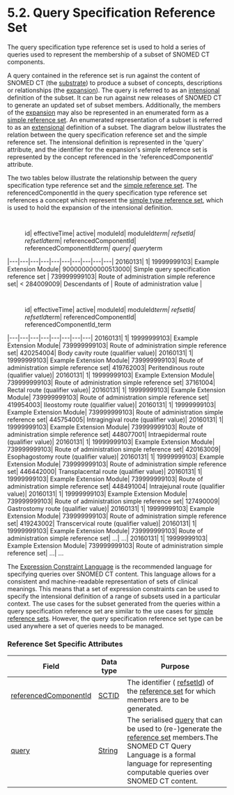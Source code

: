 # 5.2. Query Specification Reference Set

The query specification type reference set is used to hold a series of queries used to represent the membership of a subset of SNOMED CT components.

A query contained in the reference set is run against the content of SNOMED CT (the [substrate](https://confluence.ihtsdotools.org/display/DOCGLOSS/substrate)) to produce a subset of concepts, descriptions or relationships (the [expansion](https://github.com/IHTSDO/snomedct-refset-guide/blob/main/5%20reference-set-types/attachments/35985785/35985790/README.md)). The query is referred to as an [intensional](https://github.com/IHTSDO/snomedct-refset-guide/blob/main/5%20reference-set-types/2.1.1.-Subset-Definitions_35985785.html) definition of the subset. It can be run against new releases of SNOMED CT to generate an updated set of subset members. Additionally, the members of the [expansion](https://confluence.ihtsdotools.org/display/DOCGLOSS/expansion) may also be represented in an enumerated form as a [simple reference set](https://github.com/IHTSDO/snomedct-refset-guide/blob/main/5%20reference-set-types/5.1-Simple-Reference-Set_35985677.html). An enumerated representation of a subset is referred to as an [extensional](https://github.com/IHTSDO/snomedct-refset-guide/blob/main/5%20reference-set-types/2.1.1.-Subset-Definitions_35985785.html) definition of a subset. The diagram below illustrates the relation between the query specification reference set and the simple reference set. The intensional definition is represented in the 'query' attribute, and the identifier for the expansion's simple reference set is represented by the concept referenced in the 'referencedComponentId' attribute.

The two tables below illustrate the relationship between the query specification type reference set and the [simple reference set](https://github.com/IHTSDO/snomedct-refset-guide/blob/main/5%20reference-set-types/5.1-Simple-Reference-Set_35985677.html). The referencedComponentId in the query specification type reference set references a concept which represent the [simple type reference set](https://github.com/IHTSDO/snomedct-refset-guide/blob/main/5%20reference-set-types/5.1-Simple-Reference-Set_35985677.html), which is used to hold the expansion of the intensional definition.

<figure><img src="https://github.com/IHTSDO/snomedct-refset-guide/blob/main/5%20reference-set-types/plugins/servlet/confluence/placeholder/unknown-macro" alt=""><figcaption></figcaption></figure>

<figure><img src="https://github.com/IHTSDO/snomedct-refset-guide/blob/main/5%20reference-set-types/plugins/servlet/confluence/placeholder/unknown-macro" alt=""><figcaption><p>id| effectiveTime| active| moduleId| moduleId<em>term| refsetId| refsetId</em>term| referencedComponentId| referencedComponentId<em>term| query| query</em>term</p></figcaption></figure>

\|---|---|---|---|---|---|---|---|---|---| 20160131| 1| 19999999103| Example Extension Module| 900000000000513000| Simple query specification reference set | 739999999103| Route of administration simple reference set| < 284009009| Descendants of | Route of administration value |

<figure><img src="https://github.com/IHTSDO/snomedct-refset-guide/blob/main/5%20reference-set-types/plugins/servlet/confluence/placeholder/unknown-macro" alt=""><figcaption></figcaption></figure>

<figure><img src="https://github.com/IHTSDO/snomedct-refset-guide/blob/main/5%20reference-set-types/plugins/servlet/confluence/placeholder/unknown-macro" alt=""><figcaption><p>id| effectiveTime| active| moduleId| moduleId<em>term| refsetId| refsetId</em>term| referencedComponentId| referencedComponentId_term</p></figcaption></figure>

\|---|---|---|---|---|---|---|---| 20160131| 1| 19999999103| Example Extension Module| 739999999103| Route of administration simple reference set| 420254004| Body cavity route (qualifier value)| 20160131| 1| 19999999103| Example Extension Module| 739999999103| Route of administration simple reference set| 419762003| Peritendinous route (qualifier value)| 20160131| 1| 19999999103| Example Extension Module| 739999999103| Route of administration simple reference set| 37161004| Rectal route (qualifier value)| 20160131| 1| 19999999103| Example Extension Module| 739999999103| Route of administration simple reference set| 419954003| Ileostomy route (qualifier value)| 20160131| 1| 19999999103| Example Extension Module| 739999999103| Route of administration simple reference set| 445754005| Intragingival route (qualifier value)| 20160131| 1| 19999999103| Example Extension Module| 739999999103| Route of administration simple reference set| 448077001| Intraepidermal route (qualifier value)| 20160131| 1| 19999999103| Example Extension Module| 739999999103| Route of administration simple reference set| 420163009| Esophagostomy route (qualifier value)| 20160131| 1| 19999999103| Example Extension Module| 739999999103| Route of administration simple reference set| 446442000| Transplacental route (qualifier value)| 20160131| 1| 19999999103| Example Extension Module| 739999999103| Route of administration simple reference set| 448491004| Intrajejunal route (qualifier value)| 20160131| 1| 19999999103| Example Extension Module| 739999999103| Route of administration simple reference set| 127490009| Gastrostomy route (qualifier value)| 20160131| 1| 19999999103| Example Extension Module| 739999999103| Route of administration simple reference set| 419243002| Transcervical route (qualifier value)| 20160131| 1| 19999999103| Example Extension Module| 739999999103| Route of administration simple reference set| ...| ...| 20160131| 1| 19999999103| Example Extension Module| 739999999103| Route of administration simple reference set| ...| ...

The [Expression Constraint Language](https://confluence.ihtsdotools.org/display/DOCECL/Expression+Constraint+Language+-+Specification+and+Guide) is the recommended language for specifying queries over SNOMED CT content. This language allows for a consistent and machine-readable representation of sets of clinical meanings. This means that a set of expression constraints can be used to specify the intensional definition of a range of subsets used in a particular context. The use cases for the subset generated from the queries within a query specification reference set are similar to the use cases for [simple reference sets](https://github.com/IHTSDO/snomedct-refset-guide/blob/main/5%20reference-set-types/5.1-Simple-Reference-Set_35985677.html). However, the query specification reference set type can be used anywhere a set of queries needs to be managed.

### Reference Set Specific Attributes

| Field                                                                                                         | Data type                                                                           | Purpose                                                                                                                                                                                                                                                                                                                                     |
| ------------------------------------------------------------------------------------------------------------- | ----------------------------------------------------------------------------------- | ------------------------------------------------------------------------------------------------------------------------------------------------------------------------------------------------------------------------------------------------------------------------------------------------------------------------------------------- |
| [referencedComponentId](https://confluence.ihtsdotools.org/display/DOCRELFMT/referencedComponentId+\(field\)) | [SCTID](https://confluence.ihtsdotools.org/display/DOCRELFMT/6.1+SCTID+Data+Type)   | The identifier ( [refsetId](https://confluence.ihtsdotools.org/display/DOCRELFMT/refsetId+\(field\))) of the [reference set](https://confluence.ihtsdotools.org/display/DOCGLOSS/reference+set) for which members are to be generated.                                                                                                      |
| [query](https://confluence.ihtsdotools.org/display/DOCRELFMT/query+\(field\))                                 | [String](https://confluence.ihtsdotools.org/display/DOCRELFMT/String+\(data+type\)) | The serialised [query](https://confluence.ihtsdotools.org/display/DOCRELFMT/query+\(field\)) that can be used to (re-)generate the [reference set](https://confluence.ihtsdotools.org/display/DOCGLOSS/reference+set) members.The SNOMED CT Query Language is a formal language for representing computable queries over SNOMED CT content. |
